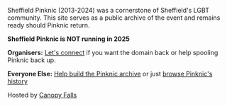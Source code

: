 Sheffield Pinknic (2013-2024) was a cornerstone of Sheffield's LGBT community. This site serves as a public archive of the event and remains ready should Pinknic return.

**Sheffield Pinknic is NOT running in 2025**

**Organisers:** [Let's connect](/contact) if you want the domain back or help spooling Pinknic back up.

**Everyone Else:** [Help build the Pinknic archive](/contributing) or just [browse Pinknic's history](/archive)

Hosted by [Canopy Falls](https://canopyfalls.com)